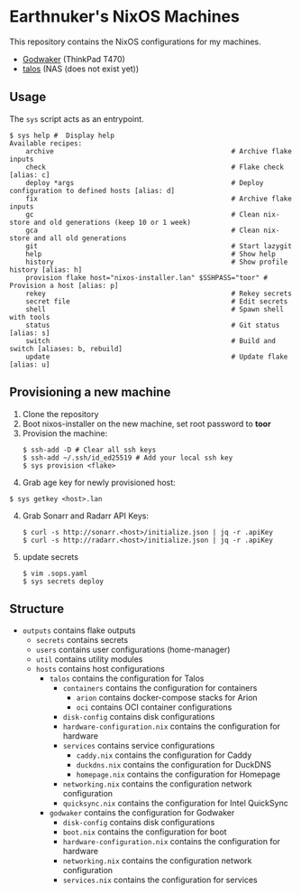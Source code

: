 # Earthnuker's NixOS Machines

This repository contains the NixOS configurations for my machines. 

- [Godwaker](./outputs/hosts/godwaker/) (ThinkPad T470)
- [talos](./outputs/hosts/talos/) (NAS (does not exist yet))

## Usage

The `sys` script acts as an entrypoint.

```shell
$ sys help #  Display help
Available recipes:
    archive                                            # Archive flake inputs
    check                                              # Flake check [alias: c]
    deploy *args                                       # Deploy configuration to defined hosts [alias: d]
    fix                                                # Archive flake inputs
    gc                                                 # Clean nix-store and old generations (keep 10 or 1 week)
    gca                                                # Clean nix-store and all old generations
    git                                                # Start lazygit
    help                                               # Show help
    history                                            # Show profile history [alias: h]
    provision flake host="nixos-installer.lan" $SSHPASS="toor" # Provision a host [alias: p]
    rekey                                              # Rekey secrets
    secret file                                        # Edit secrets
    shell                                              # Spawn shell with tools
    status                                             # Git status [alias: s]
    switch                                             # Build and switch [aliases: b, rebuild]
    update                                             # Update flake [alias: u]
```

## Provisioning a new machine

1. Clone the repository
2. Boot nixos-installer on the new machine, set root password to **toor**
2. Provision the machine:
   ```shell
   $ ssh-add -D # Clear all ssh keys
   $ ssh-add ~/.ssh/id_ed25519 # Add your local ssh key
   $ sys provision <flake>
   ```
3.  Grab age key for newly provisioned host:
   ```shell
   $ sys getkey <host>.lan
   ```
4. Grab Sonarr and Radarr API Keys:
   ```shell
   $ curl -s http://sonarr.<host>/initialize.json | jq -r .apiKey
   $ curl -s http://radarr.<host>/initialize.json | jq -r .apiKey
   ```
4. update secrets
   ```shell
   $ vim .sops.yaml
   $ sys secrets deploy
   ```

## Structure

- `outputs` contains flake outputs
    - `secrets` contains secrets
    - `users` contains user configurations (home-manager)
    - `util` contains utility modules
    - `hosts` contains host configurations
        - `talos` contains the configuration for Talos
            - `containers` contains the configuration for containers
                - `arion` contains docker-compose stacks for Arion
                - `oci` contains OCI container configurations
            - `disk-config` contains disk configurations
            - `hardware-configuration.nix` contains the configuration for hardware
            - `services` contains service configurations
                - `caddy.nix` contains the configuration for Caddy
                - `duckdns.nix` contains the configuration for DuckDNS
                - `homepage.nix` contains the configuration for Homepage
            - `networking.nix` contains the configuration network configuration
            - `quicksync.nix` contains the configuration for Intel QuickSync
        - `godwaker` contains the configuration for Godwaker
            - `disk-config` contains disk configurations
            - `boot.nix` contains the configuration for boot
            - `hardware-configuration.nix` contains the configuration for hardware
            - `networking.nix` contains the configuration network configuration
            - `services.nix` contains the configuration for services
